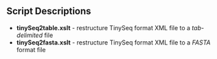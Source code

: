 ## Script Descriptions
* **tinySeq2table.xslt**	-	restructure TinySeq format XML file to a *tab-delimited* file
* **tinySeq2fasta.xslt**	-	restructure TinySeq format XML file to a *FASTA* format file
